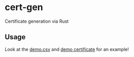 # cert-gen

Certificate generation via Rust

## Usage

Look at the [demo.csv](./demo.csv) and [demo certificate](./certs/demo/) for an example!